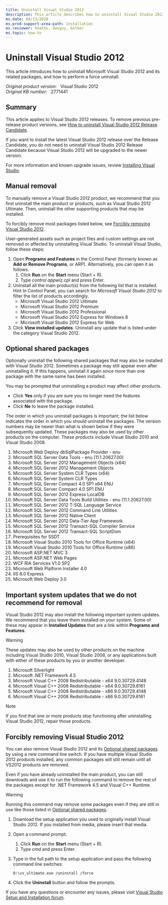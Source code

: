 ```yaml
---
title: Uninstall Visual Studio 2012
description: This article describes how to uninstall Visual Studio 2012 and its related packages, and how to perform a force uninstall.
ms.date: 04/13/2020
ms.prod-support-area-path: Installation
ms.reviewer: heaths, davguy, kelber
ms.topic: how-to
---
```

# Uninstall Visual Studio 2012

This article introduces how to uninstall Microsoft Visual Studio 2012 and its related packages, and how to perform a force uninstall.

_Original product version:_ &nbsp; Visual Studio 2012  
_Original KB number:_ &nbsp; 2771441

## Summary

This article applies to Visual Studio 2012 releases. To remove previous pre-release product versions, see [How to uninstall Visual Studio 2012 Release Candidate](https://support.microsoft.com/help/2744926/how-to-uninstall-visual-studio-2012-release-candidate).

If you want to install the latest Visual Studio 2012 release over the Release Candidate, you do not need to uninstall Visual Studio 2012 Release Candidate because Visual Studio 2012 will be upgraded to the newer version.

For more information and known upgrade issues, review [Installing Visual Studio](/previous-versions/e2h7fzkw(v=vs.110)).

## Manual removal

To manually remove a Visual Studio 2012 product, we recommend that you first uninstall the main product or products, such as Visual Studio 2012 Ultimate. Then, uninstall the other supporting products that may be installed.

To forcibly remove most packages listed below, see [Forcibly removing Visual Studio 2012](#forcibly-removing-visual-studio-2012).

User-generated assets such as project files and custom settings are not removed or affected by uninstalling Visual Studio. To uninstall Visual Studio, follow these steps:

1. Open **Programs and Features** in the Control Panel (formerly known as **Add or Remove Programs**, or ARP). Alternatively, you can open it as follows.
    1. Click **Run** on the **Start** menu (Start + R).
    2. Type *control appwiz.cpl* and press Enter.
2. Uninstall all the main product(s) from the following list that is installed. Hint In Control Panel, you can search for *Microsoft Visual Studio 2012* to filter the list of products accordingly.
    - Microsoft Visual Studio 2012 Ultimate
    - Microsoft Visual Studio 2012 Premium
    - Microsoft Visual Studio 2012 Professional
    - Microsoft Visual Studio 2012 Express for Windows 8
    - Microsoft Visual Studio 2012 Express for Web
3. Click **View installed updates**. Uninstall any update that is listed under the category Visual Studio 2012.

## Optional shared packages

Optionally uninstall the following shared packages that may also be installed with Visual Studio 2012. Sometimes a package may still appear even after uninstalling it. If this happens, uninstall it again since more than one package with the same name has been installed.

You may be prompted that uninstalling a product may affect other products.

- Click **Yes** only if you are sure you no longer need the features associated with the package.
- Click **No** to leave the package installed.

The order in which you uninstall packages is important; the list below indicates the order in which you should uninstall the packages. The version numbers may be newer than what is shown below if they were subsequently updated. These packages may also be used by other products on the computer. These products include Visual Studio 2010 and Visual Studio 2008.

1. Microsoft Web Deploy dbSqlPackage Provider - enu
2. Microsoft SQL Server Data Tools - enu (11.1.20627.00)
3. Microsoft SQL Server 2012 Management Objects (x64)
4. Microsoft SQL Server 2012 Management Objects
5. Microsoft SQL Server System CLR Types (x64)
6. Microsoft SQL Server System CLR Types
7. Microsoft SQL Server Compact 4.0 SP1 x64 ENU
8. Microsoft SQL Server Compact 4.0 SP1 ENU
9. Microsoft SQL Server 2012 Express LocalDB
10. Microsoft SQL Server Data Tools Build Utilities - enu (11.1.20627.00)
11. Microsoft SQL Server 2012 T-SQL Language Service
12. Microsoft SQL Server 2012 Command Line Utilities
13. Microsoft SQL Server 2012 Native Client
14. Microsoft SQL Server 2012 Data-Tier App Framework
15. Microsoft SQL Server 2012 Transact-SQL Compiler Service
16. Microsoft SQL Server 2012 Transact-SQL ScriptDom
17. Prerequisites for SSDT
18. Microsoft Visual Studio 2010 Tools for Office Runtime (x64)
19. Microsoft Visual Studio 2010 Tools for Office Runtime (x86)
20. Microsoft ASP.NET MVC 3
21. Microsoft ASP.NET Web Pages
22. WCF RIA Services V1.0 SP2
23. Microsoft Web Platform Installer 4.0
24. IIS 8.0 Express
25. Microsoft Web Deploy 3.0

## Important system updates that we do not recommend for removal

Visual Studio 2012 may also install the following important system updates. We recommend that you leave them installed on your system. Some of these may appear in **Installed Updates** that are a link within **Programs and Features**.

> [!WARNING]
> These updates may also be used by other products on the machine including Visual Studio 2010, Visual Studio 2008, or any applications built with either of these products by you or another developer.

1. Microsoft Silverlight
2. Microsoft .NET Framework 4.5
3. Microsoft Visual C++ 2008 Redistributable - x64 9.0.30729.4148
4. Microsoft Visual C++ 2008 Redistributable - x64 9.0.30729.6161
5. Microsoft Visual C++ 2008 Redistributable - x86 9.0.30729.4148
6. Microsoft Visual C++ 2008 Redistributable - x86 9.0.30729.6161

> [!NOTE]
> If you find that one or more products stop functioning after uninstalling Visual Studio 2012, repair those products.

## Forcibly removing Visual Studio 2012  

You can also remove Visual Studio 2012 and its [Optional shared packages](#optional-shared-packages) by using a new command line switch. If you have multiple Visual Studio 2012 products installed, any common packages will still remain until all VS2012 products are removed.

Even if you have already uninstalled the main product, you can still downloads and use it to run the following command to remove the rest of the packages except for .NET Framework 4.5 and Visual C++ Runtime.

> [!WARNING]
> Running this command may remove some packages even if they are still in use like those listed in [Optional shared packages](#optional-shared-packages).

1. Download the setup application you used to originally install Visual Studio 2012. If you installed from media, please insert that media.
2. Open a command prompt.
    1. Click **Run** on the **Start** menu (Start + R).
    2. Type *cmd* and press Enter.
3. Type in the full path to the setup application and pass the following command line switches:

    ```console
    D:\vs_ultimate.exe /uninstall /force
    ```

4. Click the **Uninstall** button and follow the prompts.

If you have any questions or encounter any issues, please visit [Visual Studio Setup and Installation forum](https://social.msdn.microsoft.com/Forums/vstudio/home?forum=vssetup).
